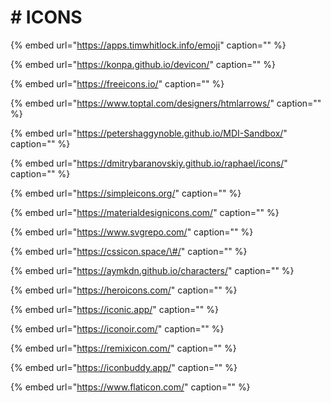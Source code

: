 # \# ICONS

{% embed url="https://apps.timwhitlock.info/emoji" caption="" %}

{% embed url="https://konpa.github.io/devicon/" caption="" %}

{% embed url="https://freeicons.io/" caption="" %}

{% embed url="https://www.toptal.com/designers/htmlarrows/" caption="" %}

{% embed url="https://petershaggynoble.github.io/MDI-Sandbox/" caption="" %}

{% embed url="https://dmitrybaranovskiy.github.io/raphael/icons/" caption="" %}

{% embed url="https://simpleicons.org/" caption="" %}

{% embed url="https://materialdesignicons.com/" caption="" %}

{% embed url="https://www.svgrepo.com/" caption="" %}

{% embed url="https://cssicon.space/\#/" caption="" %}

{% embed url="https://aymkdn.github.io/characters/" caption="" %}

{% embed url="https://heroicons.com/" caption="" %}

{% embed url="https://iconic.app/" caption="" %}

{% embed url="https://iconoir.com/" caption="" %}

{% embed url="https://remixicon.com/" caption="" %}

{% embed url="https://iconbuddy.app/" caption="" %}

{% embed url="https://www.flaticon.com/" caption="" %}
